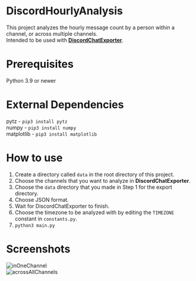 # DiscordHourlyAnalysis
This project analyzes the hourly message count by a person within a channel, or across multiple channels.  
Intended to be used with **[DiscordChatExporter](https://github.com/Tyrrrz/DiscordChatExporter)**.

# Prerequisites
Python 3.9 or newer

# External Dependencies
pytz - `pip3 install pytz`  
numpy - `pip3 install numpy`  
matplotlib - `pip3 install matplotlib`

# How to use
1. Create a directory called `data` in the root directory of this project.
2. Choose the channels that you want to analyze in **DiscordChatExporter**.
3. Choose the `data` directory that you made in Step 1 for the export directory.
4. Choose JSON format.
5. Wait for DiscordChatExporter to finish.
6. Choose the timezone to be analyzed with by editing the `TIMEZONE` constant in `constants.py`.
7. `python3 main.py`

# Screenshots
![inOneChannel](https://imgur.com/1fgTLEu)  
![acrossAllChannels](https://imgur.com/jNChrLU)